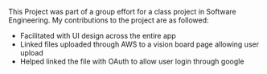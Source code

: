 This Project was part of a group effort for a class project in Software Engineering. 
My contributions to the project are as followed: 
- Facilitated with UI design across the entire app 
- Linked files uploaded through AWS to a vision board page allowing user upload 
- Helped linked the file with OAuth to allow user login through google